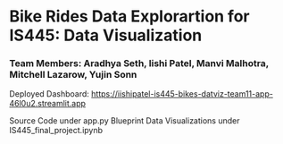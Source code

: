 # Bike Rides Data Explorartion for IS445: Data Visualization

### Team Members: Aradhya Seth, Iishi Patel, Manvi Malhotra, Mitchell Lazarow, Yujin Sonn

Deployed Dashboard: https://iishipatel-is445-bikes-datviz-team11-app-46l0u2.streamlit.app

Source Code under app.py
Blueprint Data Visualizations under IS445_final_project.ipynb
